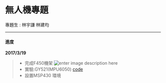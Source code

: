 無人機專題
===================


專題生 : 林宇謙 林建均

----------


#### <i class="icon-file"></i> 進度



**2017/3/19**

> - 完成F450機架 
> ![enter image description here](http://i.imgur.com/lrzWjfc.jpg)
> - 實驗:GY521(MPU6050) [code](https://github.com/syokujinau/Special_Topics_quadcopter/tree/master/experiment/IMUtest/gy521_test)
> - 設置MSP430 環境  




